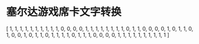 # 塞尔达游戏席卡文字转换

[
    1, 1, 1, 1, 1, 1, 1, 1,
    1, 1, 0, 0, 0, 0, 1, 1, 
    1, 1, 1, 1, 1, 1, 0, 1, 
    1, 0, 0, 0, 0, 1, 0, 1, 
    1, 0, 1, 0, 0, 1, 0, 1, 
    1, 0, 1, 1, 1, 1, 0, 1, 
    1, 1, 0, 0, 0, 0, 1, 1, 
    1, 1, 1, 1, 1, 1, 1, 1
]